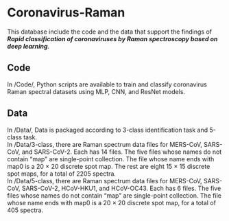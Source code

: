 # Coronavirus-Raman
This database include the code and the data that support the findings of ***Rapid classification of coronaviruses by Raman spectroscopy based on deep learning***.  
  
## Code
In /Code/, Python scripts are available to train and classify coronavirus Raman spectral datasets using MLP, CNN, and ResNet models.  
  
## Data
In /Data/, Data is packaged according to 3-class identification task and 5-class task.   
In /Data/3-class, there are Raman spectrum data files for MERS-CoV, SARS-CoV, and SARS-CoV-2. Each has 14 files. The five files whose names do not contain “map” are single-point collection. The file whose name ends with map0 is a 20 × 20 discrete spot map. The rest are eight 15 × 15 discrete spot maps, for a total of 2205 spectra.  
In /Data/5-class, there are Raman spectrum data files for MERS-CoV, SARS-CoV, SARS-CoV-2, HCoV-HKU1, and HCoV-OC43. Each has 6 files. The five files whose names do not contain “map” are single-point collection. The file whose name ends with map0 is a 20 × 20 discrete spot map, for a total of 405 spectra.  

